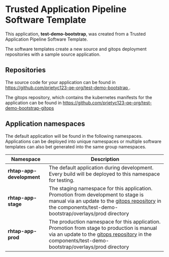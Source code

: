 # Trusted Application Pipeline Software Template

This application, **test-demo-bootstrap**, was created from a Trusted Application Pipeline Software Template.

The software templates create a new source and gitops deployment repositories with a sample source application. 

## Repositories

The source code for your application can be found in [https://github.com/prietyc123-qe-org/test-demo-bootstrap ](https://github.com/prietyc123-qe-org/test-demo-bootstrap ).
 
The gitops repository, which contains the kubernetes manifests for the application can be found in 
[https://github.com/prietyc123-qe-org/test-demo-bootstrap-gitops ](https://github.com/prietyc123-qe-org/test-demo-bootstrap-gitops ) 

## Application namespaces 

The default application will be found in the following namespaces. Applications can be deployed into unique namespaces or multiple software templates can also bet generated into the same group namespaces.  

|  Namespace   |  Description   |  
| -------- | -------- |   
| **rhtap-app-development** | The default application during development. Every build will be deployed to this namespace for testing. | 
| **rhtap-app-stage** | The staging namespace for this application. Promotion from development to stage is manual via an update to the [gitops repository](https://github.com/prietyc123-qe-org/test-demo-bootstrap-gitops ) in the components/test-demo-bootstrap/overlays/prod directory |  
| **rhtap-app-prod** | The production namespace for this application. Promotion from stage to production is manual via an update to the [gitops repository](https://github.com/prietyc123-qe-org/test-demo-bootstrap-gitops ) in the components/test-demo-bootstrap/overlays/prod directory | 